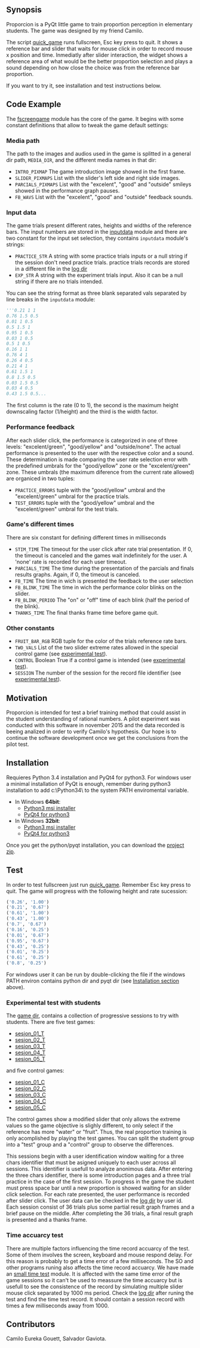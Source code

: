  
## Synopsis
Proporcion is a PyQt little game to train proportion perception in elementary 
students. The game was designed by my friend Camilo.

The script [quick_game](./quick_game.pyw) runs fullscreen, Esc key press to quit. It shows a reference bar and slider that waits for mouse click in order to record mouse x position and time. Inmediatly after slider interaction, the widget shows a reference area of what would be the better proportion selection and plays a sound depending on how close the choice was from the reference bar proportion.

If you want to try it, see installation and test instructions below.




## Code Example

The [fscreengame](./App/Python_Modules/fscreengame.py) module has the core of the game. It begins with some constant definitions that allow to tweak the game default settings:

### Media path

The path to the images and audios used in the game is splitted in a general dir path, `MEDIA_DIR`, and the different media names in that dir:

- `INTRO_PIXMAP` The game introduction image showed in the first frame.
- `SLIDER_PIXMAPS` List with the slider's left side and right side images.
- `PARCIALS_PIXMAPS` List with the "excelent", "good" and "outside" smileys showed in the performance graph pauses.
- `FB_WAVS` List with the "excelent", "good" and "outside" feedback sounds.

### Input data

The game trials present different rates, heights and widths of the reference bars. The input numbers are stored in the [inputdata](./App/Python_Modules/inputdata.py) module and there are two constant for the input set selection, they contains `inputdata` module's strings:

- `PRACTICE_STR` A string with some practice trials inputs or a null string if the session don't need practice trials. practice trials records are stored in a different file in the [log dir](./Logger/)
- `EXP_STR` A string with the experiment trials input. Also it can be a null string if there are no trials intended.

You can see the string format as three blank separated vals separated by line breaks in the `inputdata` module:

```python
'''0.21 1 1
0.76 1.5 0.5
0.01 1 0.5
0.5 1.5 1
0.95 1 0.5
0.03 1 0.5
0.5 1 0.5
0.16 1 1
0.76 4 1
0.26 4 0.5
0.21 4 1
0.61 1.5 1
0.8 1.5 0.5
0.03 1.5 0.5
0.03 4 0.5
0.43 1.5 0.5...
```

The first column is the rate (0 to 1), the second is the maximum height downscaling factor (1/height) and the third is the width factor.

### Performance feedback

After each slider click, the performance is categorized in one of three levels: "excelent/green", "good/yellow" and "outside/none". The actual performance is presented to the user with the respective color and a sound. These determination is made comparing the user rate selection error with the predefined umbrals for the "good/yellow" zone or the "excelent/green" zone.
These umbrals (the maximum diference from the current rate allowed) are organiced in two tuples:

- `PRACTICE_ERRORS` tuple with the "good/yellow" umbral and the "excelent/green" umbral for the practice trials.
- `TEST_ERRORS` tuple with the "good/yellow" umbral and the "excelent/green" umbral for the test trials.

### Game's different times

There are six constant for defining different times in milliseconds

- `STIM_TIME` The timeout for the user click after rate trial presentation. If 0, the timeout is canceled and the games wait indefinitely for the user. A 'none' rate is recorded for each user timeout.
- `PARCIALS_TIME` The time during the presentation of the parcials and finals results graphs. Again, if 0, the timeout is canceled.
- `FB_TIME` The time in wich is presented the feedback to the user selection
- `FB_BLINK_TIME` The time in wich the performance color blinks on the slider.
- `FB_BLINK_PERIOD` The "on" or "off" time of each blink (half the period of the blink).
- `THANKS_TIME` The final thanks frame time before game quit.

### Other constants

- `FRUIT_BAR_RGB` RGB tuple for the color of the trials reference rate bars.
- `TWO_VALS` List of the two slider extreme rates allowed in the special control game (see [experimental test](./README.md#experimental-test-with-students)).
- `CONTROL` Boolean True if a control game is intended (see [experimental test](./README.md#experimental-test-with-students)).
- `SESSION` The number of the session for the record file identifier (see [experimental test](./README.md#experimental-test-with-students)).



## Motivation

Proporcion is intended for test a brief training method that could assist in 
the student understanding of rational numbers. A pilot experiment was conducted with this software in november 2015 and the data recorded is beeing analized in order to verify Camilo's hypothesis.
Our hope is to continue the software development once we get the conclusions
from the pilot test.

## Installation

Requieres Python 3.4 installation and PyQt4 for python3. For windows user a 
minimal installation of PyQt is enough, remember during python3 installation to 
add c:\Python34\ to the system PATH enviromental variable. 

- In Windows **64bit**:  
  - [Python3 msi installer](https://www.python.org/ftp/python/3.4.3/python-3.4.3.amd64.msi)  
  - [PyQt4 for python3](http://sourceforge.net/projects/pyqt/files/PyQt4/PyQt-4.11.4/PyQt4-4.11.4-gpl-Py3.4-Qt4.8.7-x64.exe)  
- In Windows **32bit**:  
  - [Python3 msi installer](https://www.python.org/ftp/python/3.4.3/python-3.4.3.msi)  
  - [PyQt4 for python3](http://sourceforge.net/projects/pyqt/files/PyQt4/PyQt-4.11.4/PyQt4-4.11.4-gpl-Py3.4-Qt4.8.7-x32.exe)

Once you get the python/pyqt installation, you can download the [project zip](https://github.com/tomgranuja/Proporcion/archive/master.zip).


## Test

In order to test fullscreen just run [quick_game](./quick_game.pyw).
Remember Esc key press to quit.
The game will progress with the following height and rate sucession:
```python
('0.26', '1.00')
('0.21', '0.67')
('0.61', '1.00')
('0.43', '1.00')
('0.7', '0.67')
('0.16', '0.25')
('0.01', '0.67')
('0.95', '0.67')
('0.43', '0.25')
('0.01', '0.25')
('0.61', '0.25')
('0.8', '0.25')
```
For windows user it can be run by double-clicking the file 
if the windows PATH environ contains python dir and pyqt dir
(see [Installation section](./README.md#installation) above).

### Experimental test with students

The [game dir](./Games/), contains a collection of progressive sessions to try with students. 
There are five test games:

- [sesion_01_T](./Games/sesion_01_T.pyw)
- [sesion_02_T](./Games/sesion_02_T.pyw)
- [sesion_03_T](./Games/sesion_03_T.pyw)
- [sesion_04_T](./Games/sesion_04_T.pyw)
- [sesion_05_T](./Games/sesion_05_T.pyw)

and five control games:

- [sesion_01_C](./Games/sesion_01_C.pyw)
- [sesion_02_C](./Games/sesion_02_C.pyw)
- [sesion_03_C](./Games/sesion_03_C.pyw)
- [sesion_04_C](./Games/sesion_04_C.pyw)
- [sesion_05_C](./Games/sesion_05_C.pyw)

The control games show a modified slider that only allows the extreme values
so the game objective is slighly different, to only select if the reference
has more "water" or "fruit". Thus, the real proportion training is only acomplished by playing the test games. You can split the student group into a "test" group and a "control" group to observe the differences.

This sessions begin with a user identification window waiting for a three chars identifier that must be asigned uniquely to each user across all sessions. This identifier is usefull to analyze anonimous data.
After entering the three chars identifier, there is some introduction pages and a three trial practice in the case of the first session. To progress in the game the student must press space bar until a new proportion is showed waiting for an slider click selection.
For each rate presented, the user performance is recorded after slider click.
The user data can be checked in the [log dir](./Logger/) by user id.
Each session consist of 36 trials plus some partial result graph frames and a brief pause on the middle. After completing the 36 trials, a final result graph is presented and a thanks frame.

### Time accuarcy test

There are multiple factors influencing the time record accuarcy of the test. Some of them involves the screen, keyboard and mouse respond delay. For this reason is probably to get a time error of a few milliseconds. The SO and other programs runing also affects the time record accuarcy.
We have made an [small time test](./App/Python_Modules/time_test.py) module. It is affected with the same time error of the game sessions so it can't be used to meassure the time accuarcy but is usefull to see the consistence of the record by simulating multiple slider mouse click separated by 1000 ms period. Check the [log dir](./Logger/) after runing the test and find the time test record. It should contain a session record with times a few milliseconds away from 1000.


## Contributors

Camilo Eureka Gouett, Salvador Gaviota.

